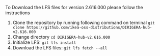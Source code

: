 To Download the LFS files for version 2.616.000 please follow the instructions

1. Clone the repository by running following command on terminal `git clone https://github.com/ikea-oss-distributions/DIRIGERA-hub-v2.616.000`
2. Change directory `cd DIRIGERA-hub-v2.616.000`
3. Initialize LFS: `git lfs install`
4. Download the LFS files: `git lfs fetch --all`
